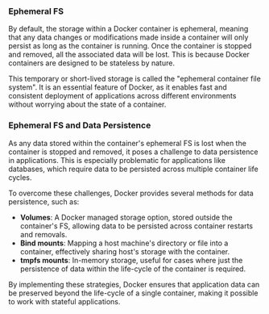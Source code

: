 ### Ephemeral FS

By default, the storage within a Docker container is ephemeral, meaning that any data changes or modifications made inside a container will only persist as long as the container is running. Once the container is stopped and removed, all the associated data will be lost. This is because Docker containers are designed to be stateless by nature.

This temporary or short-lived storage is called the "ephemeral container file system". It is an essential feature of Docker, as it enables fast and consistent deployment of applications across different environments without worrying about the state of a container.

### Ephemeral FS and Data Persistence

As any data stored within the container's ephemeral FS is lost when the container is stopped and removed, it poses a challenge to data persistence in applications. This is especially problematic for applications like databases, which require data to be persisted across multiple container life cycles.

To overcome these challenges, Docker provides several methods for data persistence, such as:

- **Volumes**: A Docker managed storage option, stored outside the container's FS, allowing data to be persisted across container restarts and removals.
- **Bind mounts**: Mapping a host machine's directory or file into a container, effectively sharing host's storage with the container.
- **tmpfs mounts**: In-memory storage, useful for cases where just the persistence of data within the life-cycle of the container is required.

By implementing these strategies, Docker ensures that application data can be preserved beyond the life-cycle of a single container, making it possible to work with stateful applications.
